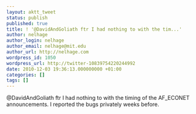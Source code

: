 ```yaml
---
layout: aktt_tweet
status: publish
published: true
title: ! '@DavidAndGoliath ftr I had nothing to with the tim...'
author: nelhage
author_login: nelhage
author_email: nelhage@mit.edu
author_url: http://nelhage.com
wordpress_id: 1050
wordpress_url: http://twitter-10839754220244992
date: 2010-12-03 19:36:13.000000000 +01:00
categories: []
tags: []
---
```

@DavidAndGoliath ftr I had nothing to with the timing of the AF_ECONET announcements. I reported the bugs privately weeks before.
